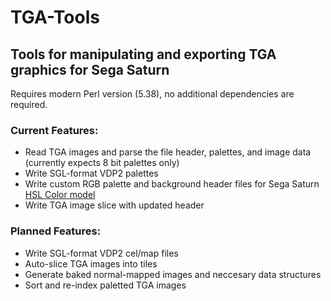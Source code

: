 # TGA-Tools
## Tools for manipulating and exporting TGA graphics for Sega Saturn
Requires modern Perl version (5.38), no additional dependencies are required.
### Current Features:
- Read TGA images and parse the file header, palettes, and image data (currently expects 8 bit palettes only)
- Write SGL-format VDP2 palettes
- Write custom RGB palette and background header files for Sega Saturn [HSL Color model](https://github.com/bimmerlabs/saturn-demos/tree/7bba0a845603b19459b8e11edb12be7b0d5de724/demo%20-%20HSL%20color%20calc)
- Write TGA image slice with updated header
### Planned Features:
- Write SGL-format VDP2 cel/map files
- Auto-slice TGA images into tiles
- Generate baked normal-mapped images and neccesary data structures
- Sort and re-index paletted TGA images
